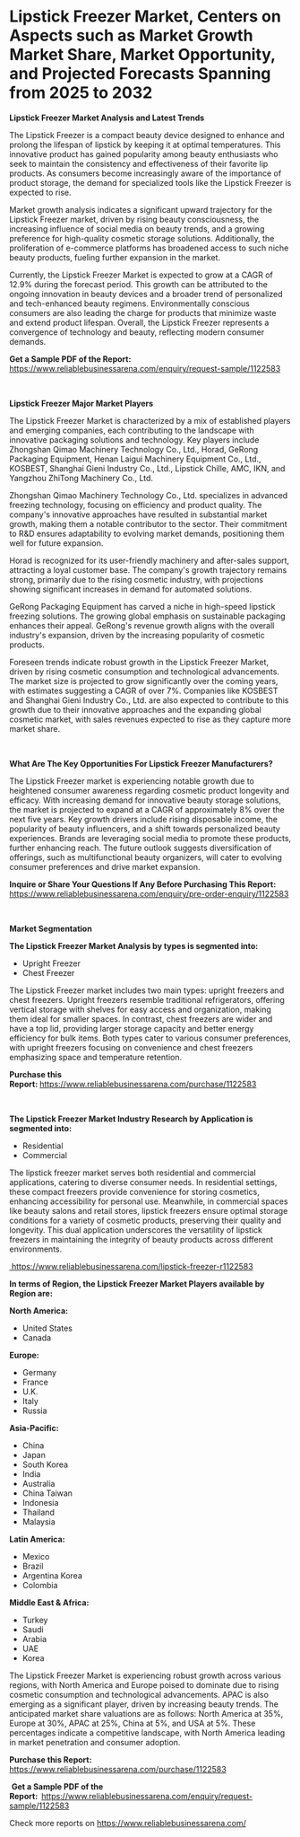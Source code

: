 <p><h1>Lipstick Freezer Market, Centers on Aspects such as Market Growth Market Share, Market Opportunity, and Projected Forecasts Spanning from 2025 to 2032</h1></p><p><strong>Lipstick Freezer Market Analysis and Latest Trends</strong></p>
<p><p>The Lipstick Freezer is a compact beauty device designed to enhance and prolong the lifespan of lipstick by keeping it at optimal temperatures. This innovative product has gained popularity among beauty enthusiasts who seek to maintain the consistency and effectiveness of their favorite lip products. As consumers become increasingly aware of the importance of product storage, the demand for specialized tools like the Lipstick Freezer is expected to rise.</p><p>Market growth analysis indicates a significant upward trajectory for the Lipstick Freezer market, driven by rising beauty consciousness, the increasing influence of social media on beauty trends, and a growing preference for high-quality cosmetic storage solutions. Additionally, the proliferation of e-commerce platforms has broadened access to such niche beauty products, fueling further expansion in the market.</p><p>Currently, the Lipstick Freezer Market is expected to grow at a CAGR of 12.9% during the forecast period. This growth can be attributed to the ongoing innovation in beauty devices and a broader trend of personalized and tech-enhanced beauty regimens. Environmentally conscious consumers are also leading the charge for products that minimize waste and extend product lifespan. Overall, the Lipstick Freezer represents a convergence of technology and beauty, reflecting modern consumer demands.</p></p>
<p><strong>Get a Sample PDF of the Report:&nbsp;</strong> <a href="https://www.reliablebusinessarena.com/enquiry/request-sample/1122583?utm_campaign=1420&utm_medium=2&utm_source=Github&utm_content=ia&utm_term=03032025&utm_id=lipstick-freezer">https://www.reliablebusinessarena.com/enquiry/request-sample/1122583</a></p>
<p>&nbsp;</p>
<p><strong>Lipstick Freezer Major Market Players</strong></p>
<p><p>The Lipstick Freezer Market is characterized by a mix of established players and emerging companies, each contributing to the landscape with innovative packaging solutions and technology. Key players include Zhongshan Qimao Machinery Technology Co., Ltd., Horad, GeRong Packaging Equipment, Henan Laigui Machinery Equipment Co., Ltd., KOSBEST, Shanghai Gieni Industry Co., Ltd., Lipstick Chille, AMC, IKN, and Yangzhou ZhiTong Machinery Co., Ltd.</p><p>Zhongshan Qimao Machinery Technology Co., Ltd. specializes in advanced freezing technology, focusing on efficiency and product quality. The company's innovative approaches have resulted in substantial market growth, making them a notable contributor to the sector. Their commitment to R&D ensures adaptability to evolving market demands, positioning them well for future expansion.</p><p>Horad is recognized for its user-friendly machinery and after-sales support, attracting a loyal customer base. The company's growth trajectory remains strong, primarily due to the rising cosmetic industry, with projections showing significant increases in demand for automated solutions.</p><p>GeRong Packaging Equipment has carved a niche in high-speed lipstick freezing solutions. The growing global emphasis on sustainable packaging enhances their appeal. GeRong's revenue growth aligns with the overall industry's expansion, driven by the increasing popularity of cosmetic products.</p><p>Foreseen trends indicate robust growth in the Lipstick Freezer Market, driven by rising cosmetic consumption and technological advancements. The market size is projected to grow significantly over the coming years, with estimates suggesting a CAGR of over 7%. Companies like KOSBEST and Shanghai Gieni Industry Co., Ltd. are also expected to contribute to this growth due to their innovative approaches and the expanding global cosmetic market, with sales revenues expected to rise as they capture more market share.</p></p>
<p>&nbsp;</p>
<p><strong>What Are The Key Opportunities For Lipstick Freezer Manufacturers?</strong></p>
<p><p>The Lipstick Freezer market is experiencing notable growth due to heightened consumer awareness regarding cosmetic product longevity and efficacy. With increasing demand for innovative beauty storage solutions, the market is projected to expand at a CAGR of approximately 8% over the next five years. Key growth drivers include rising disposable income, the popularity of beauty influencers, and a shift towards personalized beauty experiences. Brands are leveraging social media to promote these products, further enhancing reach. The future outlook suggests diversification of offerings, such as multifunctional beauty organizers, will cater to evolving consumer preferences and drive market expansion.</p></p>
<p><strong>Inquire or Share Your Questions If Any Before Purchasing This Report:</strong> <a href="https://www.reliablebusinessarena.com/enquiry/pre-order-enquiry/1122583?utm_campaign=1420&utm_medium=2&utm_source=Github&utm_content=ia&utm_term=03032025&utm_id=lipstick-freezer">https://www.reliablebusinessarena.com/enquiry/pre-order-enquiry/1122583</a></p>
<p>&nbsp;</p>
<p><strong>Market Segmentation</strong></p>
<p><strong>The Lipstick Freezer Market Analysis by types is segmented into:</strong></p>
<p><ul><li>Upright Freezer</li><li>Chest Freezer</li></ul></p>
<p><p>The Lipstick Freezer market includes two main types: upright freezers and chest freezers. Upright freezers resemble traditional refrigerators, offering vertical storage with shelves for easy access and organization, making them ideal for smaller spaces. In contrast, chest freezers are wider and have a top lid, providing larger storage capacity and better energy efficiency for bulk items. Both types cater to various consumer preferences, with upright freezers focusing on convenience and chest freezers emphasizing space and temperature retention.</p></p>
<p><strong>Purchase this Report:&nbsp;</strong><a href="https://www.reliablebusinessarena.com/purchase/1122583?utm_campaign=1420&utm_medium=2&utm_source=Github&utm_content=ia&utm_term=03032025&utm_id=lipstick-freezer">https://www.reliablebusinessarena.com/purchase/1122583</a></p>
<p>&nbsp;</p>
<p><strong>The Lipstick Freezer Market Industry Research by Application is segmented into:</strong></p>
<p><ul><li>Residential</li><li>Commercial</li></ul></p>
<p><p>The lipstick freezer market serves both residential and commercial applications, catering to diverse consumer needs. In residential settings, these compact freezers provide convenience for storing cosmetics, enhancing accessibility for personal use. Meanwhile, in commercial spaces like beauty salons and retail stores, lipstick freezers ensure optimal storage conditions for a variety of cosmetic products, preserving their quality and longevity. This dual application underscores the versatility of lipstick freezers in maintaining the integrity of beauty products across different environments.</p></p>
<p><a href="https://www.reliablebusinessarena.com/lipstick-freezer-r1122583?utm_campaign=1420&utm_medium=2&utm_source=Github&utm_content=ia&utm_term=03032025&utm_id=lipstick-freezer">&nbsp;https://www.reliablebusinessarena.com/lipstick-freezer-r1122583</a></p>
<p><strong>In terms of Region, the Lipstick Freezer Market Players available by Region are:</strong></p>
<p>
    <p> <strong> North America: </strong>
        <ul>
            <li>United States</li>
            <li>Canada</li>
        </ul>
        </p> 
    <p> <strong> Europe: </strong>
        <ul>
            <li>Germany</li>
            <li>France</li>
            <li>U.K.</li>
            <li>Italy</li>
            <li>Russia</li>
        </ul>
        </p> 
    <p> <strong> Asia-Pacific: </strong>
        <ul>
            <li>China</li>
            <li>Japan</li>
            <li>South Korea</li>
            <li>India</li>
            <li>Australia</li>
            <li>China Taiwan</li>
            <li>Indonesia</li>
            <li>Thailand</li>
            <li>Malaysia</li>
        </ul>
        </p> 
    <p> <strong> Latin America: </strong>
        <ul>
            <li>Mexico</li>
            <li>Brazil</li>
            <li>Argentina Korea</li>
            <li>Colombia</li>
        </ul>
        </p> 
    <p> <strong> Middle East & Africa: </strong>
        <ul>
            <li>Turkey</li>
            <li>Saudi</li>
            <li>Arabia</li>
            <li>UAE</li>
            <li>Korea</li>
        </ul>
    </p>
    </p>
<p><p>The Lipstick Freezer Market is experiencing robust growth across various regions, with North America and Europe poised to dominate due to rising cosmetic consumption and technological advancements. APAC is also emerging as a significant player, driven by increasing beauty trends. The anticipated market share valuations are as follows: North America at 35%, Europe at 30%, APAC at 25%, China at 5%, and USA at 5%. These percentages indicate a competitive landscape, with North America leading in market penetration and consumer adoption.</p></p>
<p><strong>Purchase this Report: </strong><a href="https://www.reliablebusinessarena.com/purchase/1122583?utm_campaign=1420&utm_medium=2&utm_source=Github&utm_content=ia&utm_term=03032025&utm_id=lipstick-freezer">https://www.reliablebusinessarena.com/purchase/1122583</a></p>
<p>&nbsp;<strong>Get a Sample PDF of the Report:&nbsp;&nbsp;</strong><a href="https://www.reliablebusinessarena.com/enquiry/request-sample/1122583?utm_campaign=1420&utm_medium=2&utm_source=Github&utm_content=ia&utm_term=03032025&utm_id=lipstick-freezer">https://www.reliablebusinessarena.com/enquiry/request-sample/1122583</a></p>
<p><strong></strong></p>
<p>Check more reports on <a href="https://www.reliablebusinessarena.com/?utm_campaign=1420&utm_medium=2&utm_source=Github&utm_content=ia&utm_term=03032025&utm_id=lipstick-freezer">https://www.reliablebusinessarena.com/</a></p>